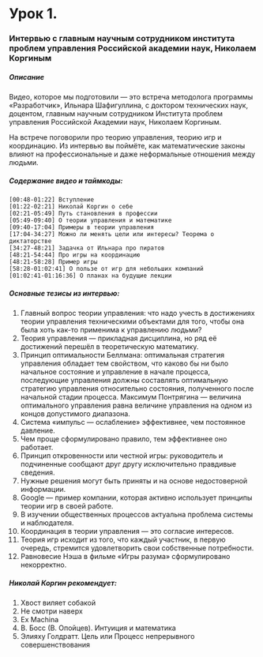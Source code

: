 # Урок 1. 

### Интервью с главным научным сотрудником института проблем управления Российской академии наук, Николаем Коргиным

##### Описание
Видео, которое мы подготовили — это встреча методолога программы «Разработчик», Ильнара Шафигуллина, с доктором технических наук, доцентом, главным научным сотрудником Института проблем управления Российской Академии наук, Николаем Коргиным.

На встрече поговорили про теорию управления, теорию игр и координацию. Из интервью вы поймёте, как математические законы влияют на профессиональные и даже неформальные отношения между людьми.


##### Содержание видео и таймкоды:
```
[00:48-01:22] Вступление
[01:22-02:21] Николай Коргин о себе
[02:21-05:49] Путь становления в профессии
[05:49-09:40] О теории управления и математике
[09:40-17:04] Примеры в теории управления
[17:04-34:27] Можно ли менять цели или интересы? Теорема о диктаторстве
[34:27-48:21] Задачка от Ильнара про пиратов
[48:21-54:44] Про игры на координацию
[48:21-58:28] Пример игры
[58:28-01:02:41] О пользе от игр для небольших компаний
[01:02:41-01:16:36] О планах на будущие лекции
```

##### Основные тезисы из интервью:

1. Главный вопрос теории управления: что надо учесть в достижениях теории управления техническими объектами для того, чтобы она была хоть как-то применима к управлению людьми?
2. Теория управления — прикладная дисциплина, но ряд её достижений перешёл в теоретическую математику.
3. Принцип оптимальности Беллмана: оптимальная стратегия управления обладает тем свойством, что каково бы ни было начальное состояние и управление в начале процесса, последующие управления должны составлять оптимальную стратегию управления относительно состояния, полученного после начальной стадии процесса. Максимум Понтрягина — величина оптимального управления равна величине управления на одном из концов допустимого диапазона.
4. Система «импульс — ослабление» эффективнее, чем постоянное давление.
5. Чем проще сформулировано правило, тем эффективнее оно работает.
6. Принцип откровенности или честной игры: руководитель и подчиненные сообщают друг другу исключительно правдивые сведения.
7. Нужные решения могут быть приняты и на основе недостоверной информации.
8. Google — пример компании, которая активно использует принципы теории игр в своей работе.
9. В изучении общественных процессов актуальна проблема системы и наблюдателя.
10. Координация в теории управления — это согласие интересов.
11. Теория игр исходит из того, что каждый участник, в первую очередь, стремится удовлетворить свои собственные потребности.
12. Равновесие Нэша в фильме «Игры разума» сформулировано некорректно.


##### Николай Коргин рекомендует:

1. Хвост виляет собакой
2. Не смотри наверх
3. Ex Machina
4. В. Босс (В. Опойцев). Интуиция и математика
5. Элияху Голдратт. Цель или Процесс непрерывного совершенствования
